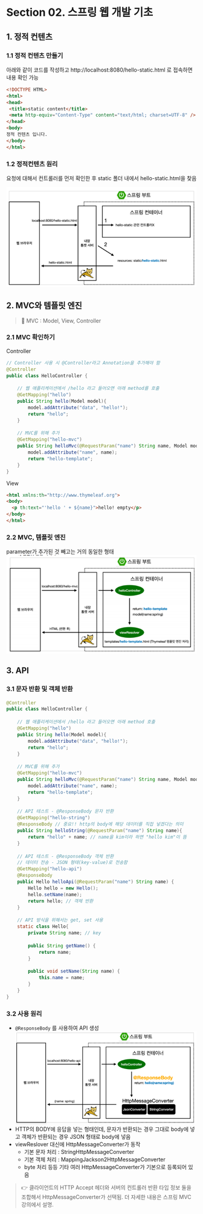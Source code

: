# Section 02. 스프링 웹 개발 기초

## 1. 정적 컨텐츠

### 1.1 정적 컨텐츠 만들기

아래와 같이 코드를 작성하고 http://localhost:8080/hello-static.html 로 접속하면 내용 확인 가능

 ```html
<!DOCTYPE HTML>
<html>
<head>
  <title>static content</title>
  <meta http-equiv="Content-Type" content="text/html; charset=UTF-8" />
</head>
<body>
정적 컨텐츠 입니다.
</body>
</html>
```

### 1.2 정적컨텐츠 원리

요청에 대해서 컨트롤러를 먼저 확인한 후 static 폴더 내에서 hello-static.html을 찾음

![정적컨텐츠 원리](../00.img/section02-01.png)

## 2. MVC와 템플릿 엔진

> 📌 MVC : Model, View, Controller

### 2.1 MVC 확인하기
Controller
```java
// Controller 사용 시 @Controller라고 Annotation을 추가해야 함
@Controller
public class HelloController {

    // 웹 애플리케이션에서 /hello 라고 들어오면 아래 method를 호출
    @GetMapping("hello")
    public String hello(Model model){
        model.addAttribute("data", "hello!");
        return "hello";
    }

    // MVC를 위해 추가
    @GetMapping("hello-mvc")
    public String helloMvc(@RequestParam("name") String name, Model model) {
        model.addAttribute("name", name);
        return "hello-template";
    }
}
```
View
```html
<html xmlns:th="http://www.thymeleaf.org">
<body>
  <p th:text="'hello ' + ${name}">hello! empty</p>
</body>
</html>
```

### 2.2 MVC, 템플릿 엔진

parameter가 추가된 것 빼고는 거의 동일한 형태
![](../00.img/section02-02.png)

## 3. API
### 3.1 문자 반환 및 객체 반환
```java
@Controller
public class HelloController {

    // 웹 애플리케이션에서 /hello 라고 들어오면 아래 method 호출
    @GetMapping("hello")
    public String hello(Model model){
        model.addAttribute("data", "hello!");
        return "hello";
    }

    // MVC를 위해 추가
    @GetMapping("hello-mvc")
    public String helloMvc(@RequestParam("name") String name, Model model) {
        model.addAttribute("name", name);
        return "hello-template";
    }

    // API 테스트 - @ResponseBody 문자 반환
    @GetMapping("hello-string")
    @ResponseBody // 중요!! http의 body에 해당 데이터를 직접 넣겠다는 의미
    public String helloString(@RequestParam("name") String name){
        return "hello" + name; // name을 kim이라 하면 "hello kim"이 뜸
    }

    // API 테스트 - @ResponseBody 객체 반환
    // 데이터 전송 - JSON 형태(key-value)로 전송함
    @GetMapping("hello-api")
    @ResponseBody
    public Hello helloApi(@RequestParam("name") String name) {
        Hello hello = new Hello();
        hello.setName(name);
        return hello; // 객체 반환
    }

    // API 방식을 위해서는 get, set 사용
    static class Hello{
        private String name; // key

        public String getName() {
            return name;
        }

        public void setName(String name) {
            this.name = name;
        }
    }
}
```

### 3.2 사용 원리

- `@ResponseBody` 를 사용하여 API 생성<br/>![API 사용 원리](../00.img/section02-03.png)
- HTTP의 BODY에 응답을 넣는 형태인데, 문자가 반환되는 경우 그대로 body에 넣고 객체가 반환되는 경우 JSON 형태로 body에 넣음
- viewReslover 대신에 HttpMessageConverter가 동작
    - 기본 문자 처리 : StringHttpMessageConverter
    - 기본 객체 처리 : MappingJackson2HttpMessageConverter
    - byte 처리 등등 기타 여러 HttpMessageConverter가 기본으로 등록되어 있음

> 👉 클라이언트의 HTTP Accept 헤더와 서버의 컨트롤러 반환 타입 정보 둘을 조합해서 HttpMessageConverter가 선택됨. 더 자세한 내용은 스프링 MVC 강의에서 설명.
